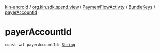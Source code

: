 [kin-android](../../../index.md) / [org.kin.sdk.spend.view](../../index.md) / [PaymentFlowActivity](../index.md) / [BundleKeys](index.md) / [payerAccountId](./payer-account-id.md)

# payerAccountId

`const val payerAccountId: `[`String`](https://kotlinlang.org/api/latest/jvm/stdlib/kotlin/-string/index.html)